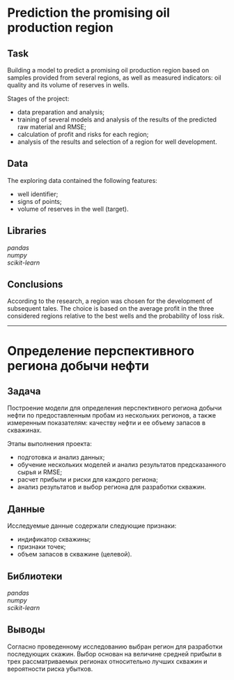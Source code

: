 # Prediction the promising oil production region

## Task
Building a model to predict a promising oil production region based on samples provided from several regions, as well as measured indicators: oil quality and its volume of reserves in wells.

Stages of the project:
- data preparation and analysis;
- training of several models and analysis of the results of the predicted raw material and RMSE;
- calculation of profit and risks for each region;
- analysis of the results and selection of a region for well development.

## Data
The exploring data contained the following features:
- well identifier;
- signs of points;
- volume of reserves in the well (target).

## Libraries
*pandas*\
*numpy*\
*scikit-learn*

## Conclusions
According to the research, a region was chosen for the development of subsequent tales. The choice is based on the average profit in the three considered regions relative to the best wells and the probability of loss risk.
***
# Определение перспективного региона добычи нефти

## Задача
Построение модели для определения перспективного региона добычи нефти по предоставленным пробам из нескольких регионов, а также измеренным показателям: качеству нефти и ее объему запасов в скважинах.

Этапы выполнения проекта:
- подготовка и анализ данных;
- обучение нескольких моделей и анализ результатов предсказанного сырья и RMSE;
- расчет прибыли и риски для каждого региона;
- анализ результатов и выбор региона для разработки скважин.

## Данные
Исследуемые данные содержали следующие признаки:
- индификатор скважины;
- признаки точек;
- объем запасов в скважине (целевой).

## Библиотеки
*pandas*\
*numpy*\
*scikit-learn*

## Выводы

Согласно проведенному исследованию выбран регион для разработки последующих скажин. Выбор основан на величине средней прибыли в трех рассматриваемых регионах относительно лучших скважин и вероятности риска убытков.
